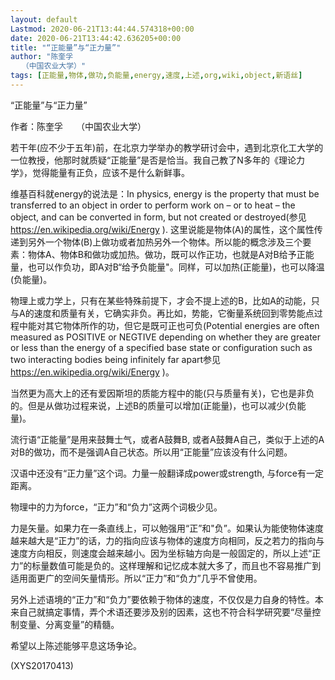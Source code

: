 ```yaml
---
layout: default
Lastmod: 2020-06-21T13:44:44.574318+00:00
date: 2020-06-21T13:44:42.636205+00:00
title: "“正能量”与“正力量”"
author: "陈奎孚
　　（中国农业大学）"
tags: [正能量,物体,做功,负能量,energy,速度,上述,org,wiki,object,新语丝]
---
```


“正能量”与“正力量”

作者：陈奎孚　　（中国农业大学）

若干年(应不少于五年)前，在北京力学举办的教学研讨会中，遇到北京化工大学的一位教授，他那时就质疑“正能量”是否是恰当。我自己教了N多年的《理论力学》，觉得能量有正负，应该不是什么新鲜事。

维基百科就energy的说法是：In physics, energy is the property that must be transferred to an object in order to perform work on – or to heat – the object, and can be converted in form, but not created or destroyed(参见 https://en.wikipedia.org/wiki/Energy ). 这里说能是物体(A)的属性，这个属性传递到另外一个物体(B)上做功或者加热另外一个物体。所以能的概念涉及三个要素：物体A、物体B和做功或加热。做功，既可以作正功，也就是A对B给予正能量，也可以作负功，即A对B“给予负能量"。同样，可以加热(正能量)，也可以降温(负能量)。

物理上或力学上，只有在某些特殊前提下，才会不提上述的B，比如A的动能，只与A的速度和质量有关，它确实非负。再比如，势能，它衡量系统回到零势能点过程中能对其它物体所作的功，但它是既可正也可负(Potential energies are often measured as POSITIVE or NEGTIVE depending on whether they are greater or less than the energy of a specified base state or configuration such as two interacting bodies being infinitely far apart参见 https://en.wikipedia.org/wiki/Energy )。

当然更为高大上的还有爱因斯坦的质能方程中的能(只与质量有关)，它也是非负的。但是从做功过程来说，上述B的质量可以增加(正能量)，也可以减少(负能量)。

流行语“正能量”是用来鼓舞士气，或者A鼓舞B, 或者A鼓舞A自己，类似于上述的A对B的做功，而不是强调A自己状态。所以用“正能量”应该没有什么问题。

汉语中还没有“正力量”这个词。力量一般翻译成power或strength, 与force有一定距离。

物理中的力为force，“正力”和“负力”这两个词极少见。

力是矢量。如果力在一条直线上，可以勉强用“正”和"负”。如果认为能使物体速度越来越大是“正力”的话，力的指向应该与物体的速度方向相同，反之若力的指向与速度方向相反，则速度会越来越小。因为坐标轴方向是一般固定的，所以上述“正力”的标量数值可能是负的。这样理解和记忆成本就大多了，而且也不容易推广到适用面更广的空间矢量情形。所以“正力”和“负力”几乎不曾使用。

另外上述语境的“正力”和“负力”要依赖于物体的速度，不仅仅是力自身的特性。本来自己就搞定事情，弄个术语还要涉及别的因素，这也不符合科学研究要“尽量控制变量、分离变量”的精髓。

希望以上陈述能够平息这场争论。

(XYS20170413)

